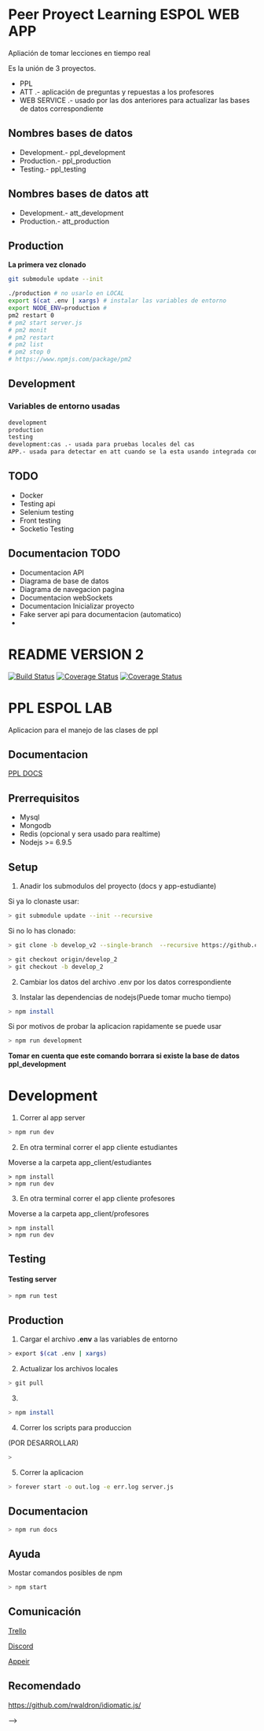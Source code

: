 <!-- mongodb://ppl:ppl@ds157499.mlab.com:57499/ppl_development -->
# Peer Proyect Learning ESPOL WEB APP

Apliación de tomar lecciones en tiempo real

Es la unión de 3 proyectos.

* PPL
* ATT .- aplicación de preguntas y repuestas a los profesores
* WEB SERVICE .- usado por las dos anteriores para actualizar las bases de datos correspondiente

## Nombres bases de datos

* Development.- ppl_development
* Production.- ppl_production
* Testing.- ppl_testing

## Nombres bases de datos att
* Development.- att_development
* Production.- att_production


## Production

__La primera vez clonado__

```sh
git submodule update --init

```


```sh
./production # no usarlo en LOCAL
export $(cat .env | xargs) # instalar las variables de entorno
export NODE_ENV=production # 
pm2 restart 0
# pm2 start server.js
# pm2 monit
# pm2 restart
# pm2 list
# pm2 stop 0
# https://www.npmjs.com/package/pm2
```

<!-- forever start -o out.log -e err.log server.js -->

## Development
### Variables de entorno usadas

```txt
development
production
testing
development:cas .- usada para pruebas locales del cas
APP.- usada para detectar en att cuando se la esta usando integrada con ppl
```


<!-- ## Correr la app en produccion

```sh
> git pull
```

```sh
> npm install
```

```sh
export NODE_ENV=production
```

Ir a la carpta ppl-assessment

```sh
> forever start -o out.log -e err.log server.js
```

# Instalacion y setup Development

## Primero ejecutar
npm install

## Base de datos
mongod.exe --dbpath <path> --port <port>

mongorestore.exe --db <path>

## Correr la aplicación 

### Development mode
npm run dev

### Producction mode
npm run production

# Api Documentacion
https://joelerll95.gitbooks.io/ppl_aplicacion/content/

# Comunicacion
* Apper https://appear.in/ppl_app_lab
* Discord https://discord.gg/Sjkhd6D

<!-- ## Heroku

heroku features:enable http-session-affinity -->

## TODO

* Docker
* Testing api
* Selenium testing
* Front testing
* Socketio Testing

## Documentacion TODO

* Documentacion API
* Diagrama de base de datos
* Diagrama de navegacion pagina
* Documentacion webSockets
* Documentacion Inicializar proyecto
* Fake server api para documentacion (automatico)
*


# README VERSION 2

[![Build Status](https://travis-ci.org/joelerll/ppl_app_lab.svg?branch=develop_v2)](https://travis-ci.org/joelerll/ppl_app_lab)
[![Coverage Status](https://coveralls.io/repos/github/joelerll/ppl_app_lab/badge.svg?branch=develop_v2)](https://coveralls.io/github/joelerll/ppl_app_lab?branch=develop_v2)
[![Coverage Status](https://codecov.io/gh/joelerll/ppl_app_lab/branch/develop_v2/graph/badge.svg)](https://codecov.io/gh/joelerll/ppl_app_lab/branch/develop_v2)

# PPL ESPOL LAB

Aplicacion para el manejo de las clases de ppl

## Documentacion

[PPL DOCS](https://joelerll95.gitbooks.io/ppl-lab/content/)

## Prerrequisitos

* Mysql
* Mongodb
* Redis (opcional y sera usado para realtime)
* Nodejs >= 6.9.5

## Setup

1. Anadir los submodulos del proyecto (docs y app-estudiante)

Si ya lo clonaste usar:

```sh
> git submodule update --init --recursive
```

Si no lo has clonado:
```sh
> git clone -b develop_v2 --single-branch  --recursive https://github.com/razerjon24/ppl_app_lab.git
```

```sh
> git checkout origin/develop_2
> git checkout -b develop_2
```

2. Cambiar los datos del archivo .env por los datos correspondiente

3. Instalar las dependencias de nodejs(Puede tomar mucho tiempo)

```sh
> npm install
```

Si por motivos de probar la aplicacion rapidamente se puede usar

```sh
> npm run development
```

__Tomar en cuenta que este comando borrara si existe la base de datos ppl_development__


# Development

1. Correr al app server

```sh
> npm run dev
```

2. En otra terminal correr el app cliente estudiantes

Moverse a la carpeta app_client/estudiantes

```
> npm install
> npm run dev
```

3. En otra terminal correr el app cliente profesores

Moverse a la carpeta app_client/profesores

```
> npm install
> npm run dev
```

## Testing

#### Testing server

```sh
> npm run test
```

## Production

1. Cargar el archivo __.env__ a las variables de entorno

```sh
> export $(cat .env | xargs)
```

2. Actualizar los archivos locales

```sh
> git pull
```

3. 
```sh
> npm install
```

4. Correr los scripts para produccion

(POR DESARROLLAR)
```sh
> 
```

5. Correr la aplicacion

```sh
> forever start -o out.log -e err.log server.js
```


## Documentacion

```sh
> npm run docs
```

## Ayuda

Mostar comandos posibles de npm

```sh
> npm start
```

## Comunicación

[Trello](https://trello.com/b/khhR0x5e/ppldev)

[Discord](https://discord.gg/Sjkhd6D)

[Appeir](https://appear.in/ppl_app_lab)

## Recomendado
https://github.com/rwaldron/idiomatic.js/

 -->
<!-- // usar la libreria joi para las validaciones, https://github.com/hapijs/joi
http://usejsdoc.org/-->

<!-- // @apiSchema (Body) {jsonschema=./schema/profesores.req.json} apiParam -->

